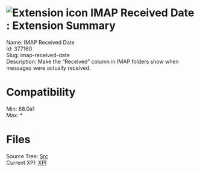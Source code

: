 # ![Extension icon](https://addons.thunderbird.net/user-media/addon_icons/377/377160-64.png?modified=1567793259) IMAP Received Date : Extension Summary

Name: IMAP Received Date  
Id: 377160  
Slug: imap-received-date  
Description: Make the “Received” column in IMAP folders show when messages were actually received.
  

# Compatibility
Min: 68.0a1  
Max: *  

# Files

Source Tree: [Src](C:/Dev/Thunderbird/ThunderKdB/xall/x68/377160-imap-received-date/src)  
Current XPI: [XPI](C:/Dev/Thunderbird/ThunderKdB/xall/x68/377160-imap-received-date/xpi)  



